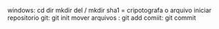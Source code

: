 windows:
cd
dir
mkdir
del / mkdir
sha1 = cripotografa o arquivo
iniciar repositorio git: git init
mover arquivos : git add
comiit: git commit
